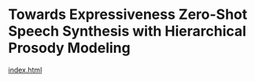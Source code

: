 # Towards Expressiveness Zero-Shot Speech Synthesis with Hierarchical Prosody Modeling

<!-- [index.html](index.html) -->

[index.html](index.html)
